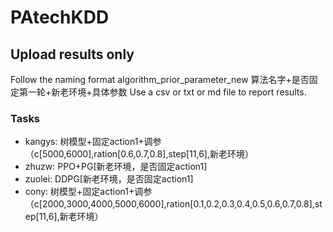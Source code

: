 # PAtechKDD

## Upload results only 

Follow the naming format algorithm_prior_parameter_new
算法名字+是否固定第一轮+新老环境+具体参数
Use a csv or txt or md file to report results.

### Tasks
- kangys: 树模型+固定action1+调参（c[5000,6000],ration[0.6,0.7,0.8],step[11,6],新老环境）
- zhuzw: PPO+PG[新老环境，是否固定action1]
- zuolei: DDPG[新老环境，是否固定action1]
- cony: 树模型+固定action1+调参（c[2000,3000,4000,5000,6000],ration[0.1,0.2,0.3,0.4,0.5,0.6,0.7,0.8],step[11,6],新老环境）
